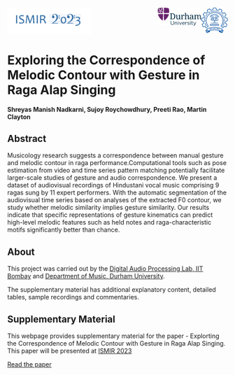 <!-- ---
layout: page 
# Exploring the Correspondence of Melodic Contour with Gesture in Raga Alap Singing
--- -->

<!-- [![GitHub Repo stars](https://img.shields.io/github/stars/nicolas-van/bootstrap-4-github-pages?style=social)](https://github.com/nicolas-van/bootstrap-4-github-pages) -->

<img src="images/MILAN_logotype.png" width="192"> <img align="right" src="images/logo.png" width="60"> <img align="right" src="images/durham.svg" width="100"> 

# Exploring the Correspondence of Melodic Contour with Gesture in Raga Alap Singing

<b>Shreyas Manish Nadkarni, Sujoy Roychowdhury, Preeti Rao, Martin Clayton </b>

## Abstract

Musicology research suggests a correspondence between manual gesture and melodic contour in raga performance.Computational tools such as pose estimation from video and time series pattern matching potentially facilitate larger-scale studies of gesture and audio correspondence. We present a dataset of audiovisual recordings of Hindustani vocal music comprising 9 ragas sung by 11 expert performers.
With the automatic segmentation of the audiovisual time series based on analyses of the extracted F0 contour, we study whether melodic similarity implies gesture similarity. Our results indicate that specific representations of gesture kinematics can predict high-level melodic features such as held notes and raga-characteristic motifs significantly better than chance.

## About
This project was carried out by the <a href="https://www.ee.iitb.ac.in/student/~daplab/" target="_blank">Digital Audio Processing Lab, IIT Bombay</a>  and <a href="https://www.durham.ac.uk/departments/academic/music/" target="_blank">Department of Music, Durham University</a>.

The supplementary material has additional explanatory content, detailed tables, sample recordings and commentaries.

## Supplementary Material

This webpage provides supplementary material for the paper - Explorting the Correspondence of Melodic Contour with Gesture in Raga Alap Singing. This paper will be presented at <a href="https://ismir2023.ismir.net/" target="_blank">ISMIR 2023</a>
  
[Read the paper](pdf/paper.pdf)











              
     
